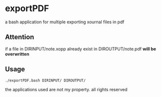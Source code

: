 # exportPDF
a bash application for multiple exporting xournal files in pdf

## Attention
if a file in DIRINPUT/note.xopp already exist in DIROUTPUT/note.pdf **will be overwritten**

## Usage
```bash
./exportPDF.bash DIRINPUT/ DIROUTPUT/
```

the applications used are not my property. all rights reserved
